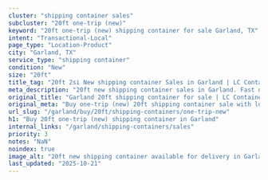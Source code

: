 ```yaml
---
cluster: "shipping container sales"
subcluster: "20ft one-trip (new)"
keyword: "20ft one-trip (new) shipping container for sale Garland, TX"
intent: "Transactional-Local"
page_type: "Location-Product"
city: "Garland, TX"
service_type: "shipping container"
condition: "New"
size: "20ft"
title_tag: "20ft 2si New shipping container Sales in Garland | LC Container"
meta_description: "20ft new shipping container sales in Garland. Fast delivery, competitive pricing. Serving shipping containers area. Quote ID: 2A4. Call (214) 524-4168 for your free quote today."
original_title: "Garland 20ft shipping container for sale | LC Container"
original_meta: "Buy one-trip (new) 20ft shipping container sale with local delivery in Garland, TX. LC Container — local Since 2003. Request a fast quote today."
url_slug: "/garland/buy/20ft/shipping-containers/one-trip-new"
h1: "Buy 20ft one-trip (new) shipping container in Garland"
internal_links: "/garland/shipping-containers/sales"
priority: 3
notes: "NaN"
noindex: true
image_alt: "20ft new shipping container available for delivery in Garland"
last_updated: "2025-10-21"
---
```


<!-- TODO: Add unique city/inventory copy, images, and internal links here. -->
